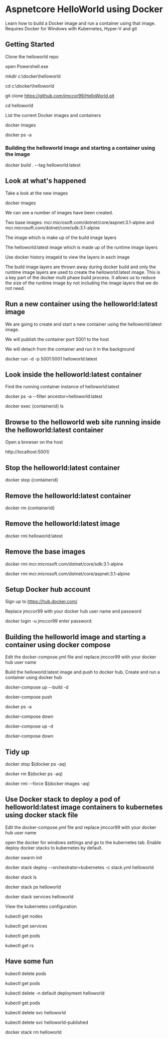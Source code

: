 # Aspnetcore HelloWorld using Docker

Learn how to build a Docker image and run a container using that image. Requires Docker for Windows with Kubernetes, Hyper-V and git

## Getting Started

Clone the helloworld repo

open Powershell.exe 

mkdir c:\docker\helloworld

cd c:\docker\helloworld

git clone https://github.com/jmccor99/HelloWorld.git

cd helloworld

List the current Docker images and containers

docker images

docker ps -a

### Building the helloworld image and starting a container using the image

docker build . --tag helloworld:latest

## Look at what's happened

Take a look at the new images

docker images

We can see a number of images have been created. 

Two base images: mcr.microsoft.com/dotnet/core/aspnet:3.1-alpine and mcr.microsoft.com/dotnet/core/sdk:3.1-alpine

The <none> image which is make up of the build image layers

The helloworld:latest image which is made up of the runtime image layers

Use docker history imageid to view the layers in each image

The build image layers are thrown away during docker build and only the runtime image layers are used to create the helloworld:latest image. This is a key part of the docker multi phase build process. It allows us to reduce the size of the runtime image by not including the image layers that we do not need.

## Run a new container using the helloworld:latest image

We are going to create and start a new container using the helloworld:latest image. 

We will publish the container port 5001 to the host

We will detach from the container and run it in the background

docker run -d -p 5001:5001 helloworld:latest

## Look inside the helloworld:latest container

Find the running container instance of helloworld:latest

docker ps -a --filter ancestor=helloworld:latest

docker exec {containerid} ls

## Browse to the helloworld web site running inside the helloworld:latest container

Open a browser on the host

http://localhost:5001/

## Stop the helloworld:latest container

docker stop {containerid}

## Remove the helloworld:latest container

docker rm {containerid}

## Remove the helloworld:latest image

docker rmi helloworld:latest

## Remove the base images

docker rmi mcr.microsoft.com/dotnet/core/sdk:3.1-alpine

docker rmi mcr.microsoft.com/dotnet/core/aspnet:3.1-alpine

## Setup Docker hub account

Sign up to https://hub.docker.com/

Replace jmccor99 with your docker hub user name and password

docker login -u jmccor99
enter password:

## Building the helloworld image and starting a container using docker compose

Edit the docker-compose.yml file and replace jmccor99 with your docker hub user name

Build the helloworld:latest image and push to docker hub. Create and run a container using docker hub

docker-compose up --build -d

docker-compose push

docker ps -a

docker-compose down

docker-compose up -d

docker-compose down

## Tidy up

docker stop $(docker ps -aq)

docker rm $(docker ps -aq)

docker rmi --force $(docker images -aq)

## Use Docker stack to deploy a pod of helloworld:latest image containers to kubernetes using docker stack file

Edit the docker-compose.yml file and replace jmccor99 with your docker hub user name

open the docker for windows settings and go to the kubernetes tab. Enable deploy docker stacks to kubernetes by default.

docker swarm init

docker stack deploy --orchestrator=kubernetes -c stack.yml helloworld

docker stack ls

docker stack ps helloworld

docker stack services helloworld 

View the kubernetes configuration

kubectl get nodes

kubectl get services

kubectl get pods

kubectl get rs

## Have some fun

kubectl delete pods

kubectl get pods

kubectl delete -n default deployment helloworld

kubectl get pods

kubectl delete svc helloworld

kubectl delete svc helloworld-published

docker stack rm helloworld


